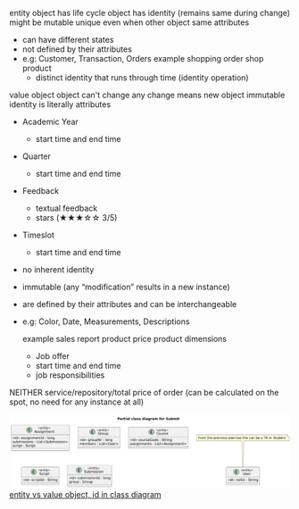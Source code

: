 entity
object has life cycle
object has identity (remains same during change)
might be mutable
unique even when other object same attributes
- can have different states
- not defined by their attributes
- e.g: Customer, Transaction, Orders
	example
	shopping order
	shop product
	- distinct identity that runs through time (identity operation)



value object
object can't change
any change means new object
immutable
identity is literally attributes
- Academic Year
    - start time and end time
- Quarter
    - start time and end time
- Feedback
    - textual feedback
    - stars (★★★☆☆ 3/5)
- Timeslot
    - start time and end time
- no inherent identity
- immutable (any “modification” results in a new instance)
- are defined by their attributes and can be interchangeable
- e.g: Color, Date, Measurements, Descriptions


	example
	sales report
	product price
	product dimensions
	- Job offer
    - start time and end time
    - job responsibilities


NEITHER
service/repository/total price of order (can be calculated on the spot, no need for any instance at all)



![Pasted image 20241101171239.png](../../attachments/Pasted%20image%2020241101171239.png)
[entity vs value object, id in class diagram](entity%20vs%20value%20object,%20id%20in%20class%20diagram.md)